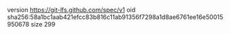 version https://git-lfs.github.com/spec/v1
oid sha256:58a1bc1aab421efcc83b816c11ab91356f7298a1d8ae6761ee16e50015950678
size 299
